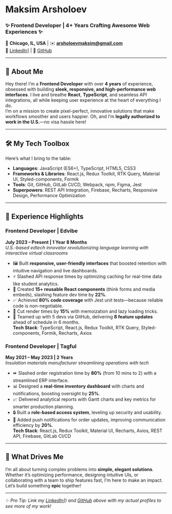 # Maksim Arsholoev  
### ✨ Frontend Developer | 4+ Years Crafting Awesome Web Experiences ✨  
📍 **Chicago, IL, USA** | ✉️ **arsholoevmaksim@gmail.com**  
🔗 [LinkedIn]([https://www.linkedin.com/in/arsholoevmaksim/)] | 🔗 [GitHub](#)  

---

## 🚀 About Me  
Hey there! I’m a **Frontend Developer** with over **4 years** of experience, obsessed with building **sleek, responsive, and high-performance web interfaces**. I live and breathe **React**, **TypeScript**, and seamless API integrations, all while keeping user experience at the heart of everything I do.  
I’m on a mission to create pixel-perfect, innovative solutions that make workflows smoother and users happier. Oh, and I’m **legally authorized to work in the U.S.**—no visa hassle here!  

---

## 🛠️ My Tech Toolbox  
Here’s what I bring to the table:  
- **Languages**: JavaScript (ES6+), TypeScript, HTML5, CSS3  
- **Frameworks & Libraries**: React.js, Redux Toolkit, RTK Query, Material UI, Styled-components, Formik  
- **Tools**: Git, GitHub, GitLab CI/CD, Webpack, npm, Figma, Jest  
- **Superpowers**: REST API Integration, Firebase, Recharts, Responsive Design, Performance Optimization  

---

## 🌟 Experience Highlights  

### Frontend Developer | Edvibe  
**July 2023 – Present | 1 Year 8 Months**  
*U.S.-based edtech innovator revolutionizing language learning with interactive virtual classrooms*  
- 🖼️ Built **responsive, user-friendly interfaces** that boosted retention with intuitive navigation and live dashboards.  
- ⚡ Slashed API response times by optimizing caching for real-time data like student analytics.  
- 🧩 Created **15+ reusable React components** (think forms and media embeds), slashing feature dev time by **22%**.  
- ✅ Achieved **80% code coverage** with Jest unit tests—because reliable code is non-negotiable.  
- 🚀 Cut render times by **15%** with memoization and lazy loading tricks.  
- 🤝 Teamed up with 5 devs via GitHub, delivering **8 feature updates** ahead of schedule in 6 months.  
**Tech Stack**: TypeScript, React.js, Redux Toolkit, RTK Query, Styled-components, Formik, Recharts, Axios  

### Frontend Developer | Tagful  
**May 2021 – May 2023 | 2 Years**  
*Insulation materials manufacturer streamlining operations with tech*  
- ⏩ Slashed order registration time by **80%** (from 10 mins to 2) with a streamlined ERP interface.  
- 📊 Designed a **real-time inventory dashboard** with charts and notifications, boosting oversight by **25%**.  
- 📈 Delivered analytical reports with Gantt charts and key metrics for smarter production planning.  
- 🔒 Built a **role-based access system**, leveling up security and usability.  
- 🔔 Added push notifications for order updates, improving communication efficiency by **20%**.  
**Tech Stack**: React.js, Redux Toolkit, Material UI, Recharts, Axios, REST API, Firebase, GitLab CI/CD  

---

## 🎯 What Drives Me  
I’m all about turning complex problems into **simple, elegant solutions**. Whether it’s optimizing performance, designing intuitive UIs, or collaborating with a team to ship features fast, I’m here to make an impact. Let’s build something **epic** together!  

---

*✨ Pro Tip: Link my [LinkedIn]([https://www.linkedin.com/in/arsholoevmaksim/)]) and [GitHub](#) above with my actual profiles to see more of my work!*
